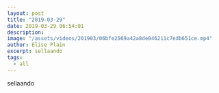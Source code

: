 ```yaml
---
layout: post
title: "2019-03-29"
date: 2019-03-29 06:54:01
description: 
image: "/assets/videos/201903/06bfe2569a42a8de046211c7edb651ce.mp4"
author: Elise Plain
excerpt: sellaando
tags: 
  - all
---
```


sellaando
<p></p>
